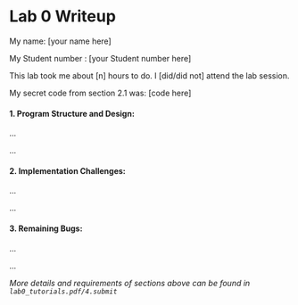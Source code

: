 Lab 0 Writeup
=============

My name: [your name here]

My Student number : [your Student number here]

This lab took me about [n] hours to do. I [did/did not] attend the lab session.

My secret code from section 2.1 was: [code here]

#### 1. Program Structure and Design:

...

...

#### 2. Implementation Challenges:

...

...

#### 3. Remaining Bugs:

...

...

*More details and requirements of sections above can be found in `lab0_tutorials.pdf/4.submit`*






